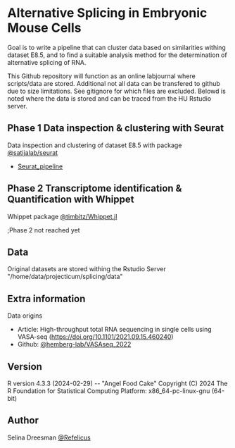 
# Alternative Splicing in Embryonic Mouse Cells

Goal is to write a pipeline that can cluster data based on similarities withing dataset E8.5, and to find a suitable analysis method for the determination of alternative splicing of RNA. 

 This Github repository will function as an online labjournal where scripts/data are stored.
 Additional not all data can be transfered to github due to size limitations. See gitignore for which files are excluded. 
 Belowd is noted where the data is stored and can be traced from the HU Rstudio server.



## Phase 1 Data inspection & clustering with Seurat
Data inspection and clustering of dataset E8.5 with package [@satijalab/seurat](https://github.com/satijalab/seurat)


- [Seurat_pipeline](https://github.com/ProjecticumDlerpDs/Splicing_mouse/tree/main/scripts/Finished/Seurat_pipeline)

## Phase 2 Transcriptome identification & Quantification with Whippet
Whippet package [@timbitz/Whippet.jl](https://github.com/timbitz/Whippet.jl)
 
 ;Phase 2 not reached yet



## Data
 
Original datasets are stored withing the Rstudio Server "/home/data/projecticum/splicing/data"


<!-- Table of contents -->



## Extra information
Data origins 

- Article: High-throughput total RNA sequencing in single cells using VASA-seq (https://doi.org/10.1101/2021.09.15.460240)
- Github:  [@hemberg-lab/VASAseq_2022](https://github.com/hemberg-lab/VASAseq_2022)


## Version

R version 4.3.3 (2024-02-29) -- "Angel Food Cake"
Copyright (C) 2024 The R Foundation for Statistical Computing
Platform: x86_64-pc-linux-gnu (64-bit)

## Author

Selina Dreesman [@Refelicus](https://www.github.com/Refelicus)
